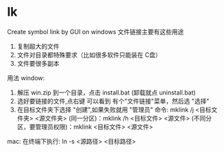 # lk
Create symbol link by GUI on windows
文件链接主要有这些用途
1. 复制超大的文件
2. 文件对目录都特殊要求（比如很多软件只能装在 C盘）
3. 文件要很多副本

用法
window:
1. 解压 win.zip 到一个目录，点击 install.bat (卸载就点 uninstall.bat)
2. 选好要链接的文件,点右键 可以看到 有个"文件链接"菜单，然后选 "选择"
3. 在目标文件夹下选择 "创建",如果失败就用 "管理员"
命令:
mklink /j <目标文件夹> <源文件夹> 
(同一分区)：mklink /h <目标文件> <源文件> 
(不同分区，要管理员权限)：mklink <目标文件> <源文件> 

mac:
在终端下执行: ln -s <源路径> <目标路径>

